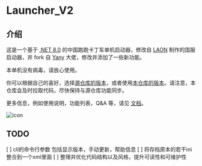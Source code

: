 # Launcher_V2

## 介绍

这是一个基于 [.NET 8.0](https://dotnet.microsoft.com/download/dotnet/8.0) 的中国跑跑卡丁车单机启动器，修改自 [LAON](https://github.com/MyPuppy) 制作的国服启动器，并 fork 自 [Yany](https://github.com/yanygm/Launcher_V2) 大佬，修改并添加了一些新功能。

本单机没有病毒，请放心使用。

你可以根据自己的喜好，选择[源仓库的版本](https://github.com/yanygm/Launcher_V2/releases)，或者使用[本仓库的版本](https://github.com/TheMagicFlute/Launcher_V2/releases)。请注意，本仓库会及时拉取代码，尽快保持与源仓库功能同步。

更多信息，例如使用说明，功能列表，Q&A 等，请见 [文档](https://TheMagicFlute.github.io/Launcher_V2)。

![icon](./ico/256x256.ico)

## TODO

[ ] cli的命令行参数 包括显示版本，手动更新，帮助信息
[ ] 将存档原本的若干ini整合到一个xml里面
[ ] 整理并优化代码结构以及风格，提升可读性和可维护性

